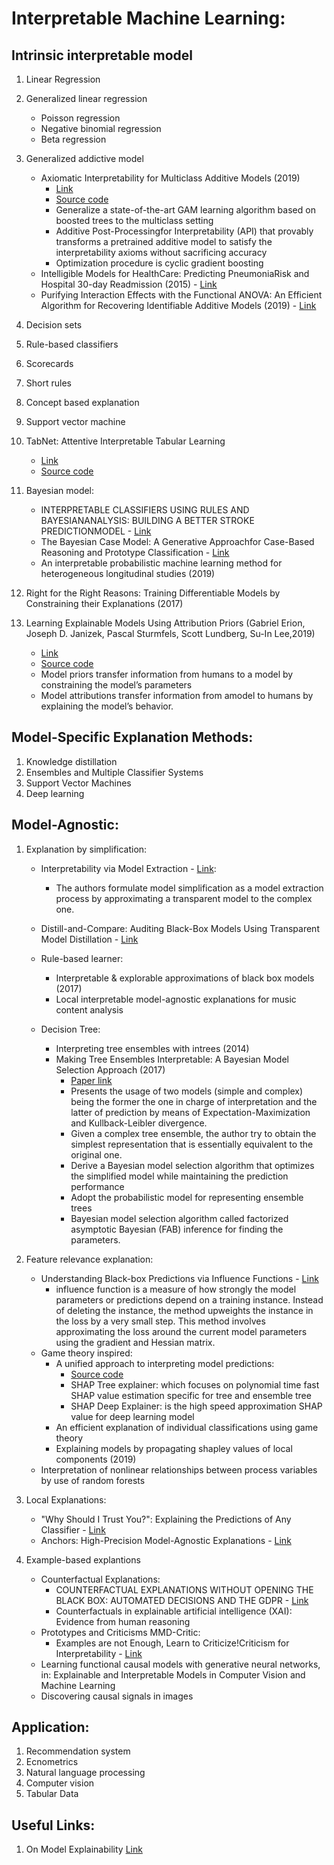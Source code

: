 # Interpretable Machine Learning:
## Intrinsic interpretable model
1. Linear Regression
2. Generalized linear regression
	- Poisson regression
	- Negative binomial regression
  	- Beta regression
3. Generalized addictive model
	* Axiomatic Interpretability for Multiclass Additive Models (2019)
		- [Link](https://arxiv.org/pdf/1810.09092.pdf)
		- [Source code](https://github.com/interpretml/interpret)
		- Generalize a state-of-the-art GAM learning algorithm based on boosted trees to the multiclass setting
		- Additive Post-Processingfor Interpretability (API) that provably transforms a pretrained additive model to satisfy the interpretability axioms without sacrificing accuracy
		- Optimization procedure is cyclic gradient boosting
	* Intelligible Models for HealthCare: Predicting PneumoniaRisk and Hospital 30-day Readmission (2015) - [Link](http://people.dbmi.columbia.edu/noemie/papers/15kdd.pdf)
	* Purifying Interaction Effects with the Functional ANOVA: An Efficient Algorithm for Recovering Identifiable Additive Models (2019) - [Link](https://arxiv.org/pdf/1911.04974.pdf)
4. Decision sets 
5. Rule-based classifiers 
6. Scorecards
7. Short rules 
8. Concept based explanation
10. Support vector machine
11. TabNet: Attentive Interpretable Tabular Learning 
	* [Link](https://arxiv.org/pdf/1908.07442.pdf)
	* [Source code](https://github.com/google-research/google-research/tree/master/tabnet)
	
12. Bayesian model:
	* INTERPRETABLE CLASSIFIERS USING RULES AND BAYESIANANALYSIS: BUILDING A BETTER STROKE PREDICTIONMODEL - [Link](https://arxiv.org/pdf/1511.01644.pdf)
	*  The Bayesian Case Model: A Generative Approachfor Case-Based Reasoning and Prototype Classification - [Link](https://beenkim.github.io/papers/KimRudinShahNIPS2014.pdf)
	* An interpretable probabilistic machine learning method for heterogeneous longitudinal studies (2019)

12. Right for the Right Reasons: Training Differentiable Models by Constraining their Explanations (2017)
13. Learning Explainable Models Using Attribution Priors (Gabriel Erion, Joseph D. Janizek, Pascal Sturmfels, Scott Lundberg, Su-In Lee,2019)
	* [Link](https://arxiv.org/pdf/1906.10670.pdf)
	* [Source code](https://github.com/suinleelab/attributionpriors)
	* Model priors transfer information from humans to a model by constraining the model’s parameters
	* Model attributions transfer information from amodel to humans by explaining the model’s behavior. 


## Model-Specific Explanation Methods:
1. Knowledge distillation
2. Ensembles and Multiple Classifier Systems
3. Support Vector Machines
4. Deep learning

## Model-Agnostic:
1. Explanation by simplification:
	* Interpretability via Model Extraction - [Link](https://arxiv.org/abs/1706.09773):
		- The authors formulate model simplification as a model extraction process by approximating a transparent model to the complex one.

	* Distill-and-Compare: Auditing Black-Box Models Using Transparent Model Distillation - [Link](https://arxiv.org/abs/1710.06169)
	* Rule-based learner:
		- Interpretable & explorable approximations of black box models (2017)
		- Local interpretable model-agnostic explanations for music content analysis

	* Decision Tree:
		- Interpreting tree ensembles with intrees (2014)
		- Making Tree Ensembles Interpretable: A Bayesian Model Selection Approach (2017)
			* [Paper link](http://proceedings.mlr.press/v84/hara18a.html)
			* Presents the usage of two models (simple and complex) being the former the one in charge of interpretation and the latter of prediction by means of Expectation-Maximization and Kullback-Leibler divergence.
			* Given a complex tree ensemble, the author try to obtain the simplest representation that is essentially equivalent to the original one.
			* Derive a Bayesian model selection algorithm that optimizes the simplified model while maintaining the prediction performance
			* Adopt the probabilistic model for representing ensemble trees
			* Bayesian model selection algorithm called factorized asymptotic Bayesian (FAB) inference for finding the parameters.
2. Feature relevance explanation:
	* Understanding Black-box Predictions via Influence Functions - [Link](https://arxiv.org/pdf/1703.04730.pdf)
		- influence function is a measure of how strongly the model parameters or predictions depend on a training instance. Instead of deleting the instance, the method upweights the instance in the loss by a very small step. This method involves approximating the loss around the current model parameters using the gradient and Hessian matrix.
	* Game theory inspired: 
		- A unified approach to interpreting model predictions:
			+ [Source code](https://github.com/slundberg/shap)
			+ SHAP Tree explainer: which focuses on polynomial time fast SHAP value estimation specific for tree and ensemble tree
			+ SHAP Deep Explainer: is the high speed approximation SHAP value for deep learning model
		- An efficient explanation of individual classifications using game theory
		- Explaining models by propagating shapley values of local components (2019) 
	* Interpretation of nonlinear relationships between process variables by use of random forests

3. Local Explanations:
	* "Why Should I Trust You?": Explaining the Predictions of Any Classifier - [Link](https://arxiv.org/pdf/1602.04938.pdf)
	* Anchors: High-Precision Model-Agnostic Explanations - [Link](https://www.aaai.org/ocs/index.php/AAAI/AAAI18/paper/view/16982/15850)
4. Example-based explantions
	* Counterfactual Explanations:
		- COUNTERFACTUAL EXPLANATIONS WITHOUT OPENING THE BLACK BOX: AUTOMATED DECISIONS AND THE GDPR - [Link](https://arxiv.org/ftp/arxiv/papers/1711/1711.00399.pdf)
		- Counterfactuals in explainable artificial intelligence (XAI): Evidence from human reasoning
	* Prototypes and Criticisms MMD-Critic:
		- Examples are not Enough, Learn to Criticize!Criticism for Interpretability - [Link](https://papers.nips.cc/paper/6300-examples-are-not-enough-learn-to-criticize-criticism-for-interpretability.pdf)
	* Learning functional causal models with generative neural networks, in: Explainable and Interpretable Models in Computer Vision and Machine Learning
	* Discovering causal signals in images


## Application:
1. Recommendation system
2. Ecnometrics
3. Natural language processing
4. Computer vision
5. Tabular Data

## Useful Links:
1. On Model Explainability [Link](https://everdark.github.io/k9/notebooks/ml/model_explain/model_explain.nb.html#7_explainable_boosting_machine)
